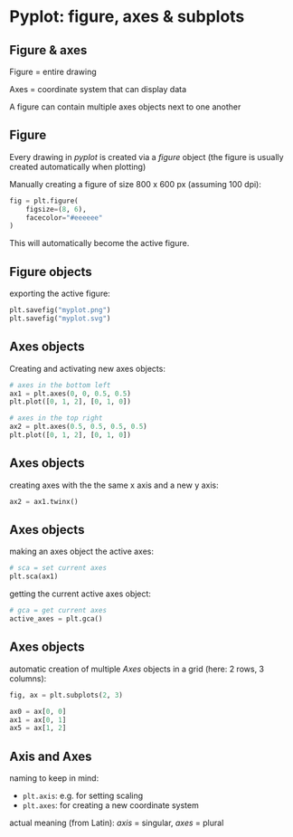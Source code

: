 # Pyplot: figure, axes & subplots

## Figure & axes

Figure = entire drawing

Axes = coordinate system that can display data

A figure can contain multiple axes objects next to one another

## Figure

Every drawing in _pyplot_ is created via a _figure_ object (the figure is usually created automatically when plotting)

Manually creating a figure of size 800 x 600 px (assuming 100 dpi):

```py
fig = plt.figure(
    figsize=(8, 6),
    facecolor="#eeeeee"
)
```

This will automatically become the active figure.

## Figure objects

exporting the active figure:

```py
plt.savefig("myplot.png")
plt.savefig("myplot.svg")
```

## Axes objects

Creating and activating new axes objects:

```py
# axes in the bottom left
ax1 = plt.axes(0, 0, 0.5, 0.5)
plt.plot([0, 1, 2], [0, 1, 0])

# axes in the top right
ax2 = plt.axes(0.5, 0.5, 0.5, 0.5)
plt.plot([0, 1, 2], [0, 1, 0])
```

## Axes objects

creating axes with the the same x axis and a new y axis:

```py
ax2 = ax1.twinx()
```

## Axes objects

making an axes object the active axes:

```py
# sca = set current axes
plt.sca(ax1)
```

getting the current active axes object:

```py
# gca = get current axes
active_axes = plt.gca()
```

## Axes objects

automatic creation of multiple _Axes_ objects in a grid (here: 2 rows, 3 columns):

```py
fig, ax = plt.subplots(2, 3)

ax0 = ax[0, 0]
ax1 = ax[0, 1]
ax5 = ax[1, 2]
```

## Axis and Axes

naming to keep in mind:

- `plt.axis`: e.g. for setting scaling
- `plt.axes`: for creating a new coordinate system

actual meaning (from Latin): _axis_ = singular, _axes_ = plural
